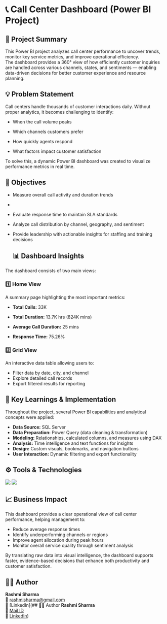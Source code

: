 # 📞 Call Center Dashboard (Power BI Project)

## 🧩 Project Summary
This Power BI project analyzes call center performance to uncover trends, monitor key service metrics, and improve operational efficiency.  
The dashboard provides a 360° view of how efficiently customer inquiries are handled across various channels, states, and sentiments — enabling data-driven decisions for better customer experience and resource planning.  

## 💡 Problem Statement
Call centers handle thousands of customer interactions daily. Without proper analytics, it becomes challenging to identify:

- When the call volume peaks
  
- Which channels customers prefer
  
- How quickly agents respond
  
- What factors impact customer satisfaction
  
To solve this, a dynamic Power BI dashboard was created to visualize performance metrics in real time.

## 🎯 Objectives

- Measure overall call activity and duration trends
- 
- Evaluate response time to maintain SLA standards
  
- Analyze call distribution by channel, geography, and sentiment
   
- Provide leadership with actionable insights for staffing and training decisions

  ## 📊 Dashboard Insights
The dashboard consists of two main views:  

### **1️⃣ Home View**
A summary page highlighting the most important metrics:  

- **Total Calls:** 33K
  
- **Total Duration:** 13.7K hrs (824K mins)
  
- **Average Call Duration:** 25 mins
  
- **Response Time:** 75.26%  

### **2️⃣ Grid View**
An interactive data table allowing users to:
- Filter data by date, city, and channel  
- Explore detailed call records  
- Export filtered results for reporting

## 🧠 Key Learnings & Implementation
Throughout the project, several Power BI capabilities and analytical concepts were applied:

- **Data Source:** SQL Server  
- **Data Preparation:** Power Query (data cleaning & transformation)  
- **Modeling:** Relationships, calculated columns, and measures using DAX  
- **Analysis:** Time intelligence and text functions for insights  
- **Design:** Custom visuals, bookmarks, and navigation buttons  
- **User Interaction:** Dynamic filtering and export functionality

## ⚙️ Tools & Technologies
<p align="left">
  <img src="https://img.shields.io/badge/Power%20BI-F2C811?style=for-the-badge&logo=powerbi&logoColor=black"/>
  <img src="https://img.shields.io/badge/Microsoft%20Excel-217346?style=for-the-badge&logo=microsoftexcel&logoColor=white"/>
</p>

## 📈 Business Impact
This dashboard provides a clear operational view of call center performance, helping management to:
- Reduce average response times  
- Identify underperforming channels or regions  
- Improve agent allocation during peak hours  
- Monitor overall service quality through sentiment analysis  

By translating raw data into visual intelligence, the dashboard supports faster, evidence-based decisions that enhance both productivity and customer satisfaction.

## 👩‍💻 Author
**Rashmi Sharma**  
📧 [rashmisharma@gmail.com](mailto:rashmisharma@gmail.com)  
🔗 [LinkedIn](## 👩‍💻 Author
**Rashmi Sharma**  
📧 [Mail ID](rashusharma007@gmail.com)  
🔗 [LinkedIn](https://linkedin.com/in/rashmisharma))

